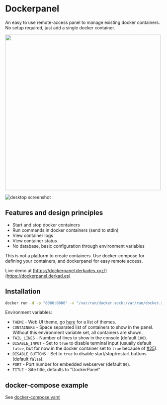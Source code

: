 # Dockerpanel

An easy to use remote-access panel to manage existing docker containers. No setup required, just add a single docker container.

<img src="https://cdn.discordapp.com/attachments/645710098286510090/688788796149334145/screener_1584290423207.png" height="500">

![desktop screenshot](https://cdn.discordapp.com/attachments/645710098286510090/688791911783596120/Screenshot_from_2020-03-15_17-52-41.png)

## Features and design principles

* Start and stop docker containers
* Run commands in docker containers (send to stdin)
* View container logs
* View container status
* No database, basic configuration through environment variables

This is not a platform to create containers. Use docker-compose for defining your containers, and dockerpanel for easy remote access.

Live demo at [https://dockerpanel.derkades.xyz/](https://dockerpanel.derkad.es)

## Installation

```sh
docker run -d -p "8080:8080" -v "/var/run/docker.sock:/var/run/docker.sock" derkades/dockerpanel
```

Environment variables:

* `THEME` - Web UI theme, go [here](https://github.com/Derkades/dockerpanel/tree/master/resources/themes) for a list of themes.
* `CONTAINERS` - Space separated list of containers to show in the panel. Without this environment variable set, all containers are shown.
* `TAIL_LINES` - Number of lines to show in the console (default `100`).
* `DISABLE_INPUT` - Set to `true` to disable terminal input (usually default `false`, but for now in the docker container set to `true` because of [#25](https://github.com/Derkades/dockerpanel/issues/25)).
* `DISABLE_BUTTONS` - Set to `true` to disable start/stop/restart buttons (default `false`).
* `PORT` - Port number for embedded webserver (default `80`).
* `TITLE` - Site title, defaults to "DockerPanel"

## docker-compose example

See [docker-compose.yaml](https://github.com/Derkades/dockerpanel/blob/master/docker-compose.yaml)
